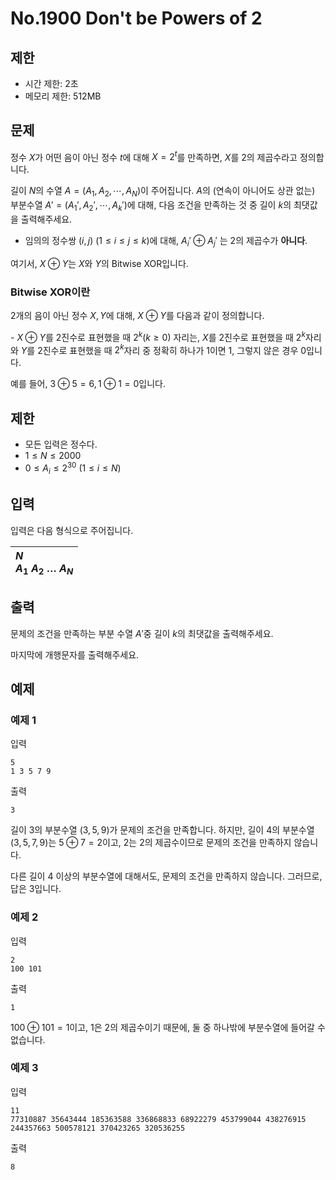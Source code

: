 # No.1900 Don't be Powers of 2

## 제한

- 시간 제한: 2초
- 메모리 제한: 512MB

## 문제

정수 $X$가 어떤 음이 아닌 정수 $t$에 대해 $X=2^t$를 만족하면, $X$를 $2$의 제곱수라고 정의합니다.

길이 $N$의 수열 $A = (A_1, A_2, \cdots, A_N)$이 주어집니다. $A$의 (연속이 아니어도 상관 없는) 부분수열 $A' = (A_1', A_2', \cdots, A_k')$에 대해, 다음 조건을 만족하는 것 중 길이 $k$의 최댓값을 출력해주세요.

- 임의의 정수쌍 $(i, j)$ $(1 \le i \le j \le k)$에 대해, $A_i' \oplus A_j'$ 는 $2$의 제곱수가 **아니다**.

여기서, $X \oplus Y$는 $X$와 $Y$의 Bitwise XOR입니다.

### Bitwise XOR이란

$2$개의 음이 아닌 정수 $X, Y$에 대해, $X \oplus Y$를 다음과 같이 정의합니다.

\- $X \oplus Y$를 $2$진수로 표현했을 때 $2^k (k \ge 0)$ 자리는, $X$를 $2$진수로 표현했을 때 $2^k$자리와 $Y$를 $2$진수로 표현했을 때 $2^k$자리 중 정확히 하나가 $1$이면 $1$, 그렇지 않은 경우 $0$입니다.

예를 들어, $3 \oplus 5 = 6, 1 \oplus 1 = 0$입니다.

## 제한

- 모든 입력은 정수다.
- $1 \le N \le 2000$
- $0 \le A_i \le 2^{30}$ $(1 \le i \le N)$

## 입력

입력은 다음 형식으로 주어집니다.

|$N$<br />$A_1$  $A_2$  $\dots$  $A_N$|
|:-|

## 출력

문제의 조건을 만족하는 부분 수열 $A'$중 길이 $k$의 최댓값을 출력해주세요.

마지막에 개행문자를 출력해주세요.

## 예제

### 예제 1

입력

```
5
1 3 5 7 9
```

출력

```
3
```

길이 $3$의 부분수열 $(3, 5, 9)$가 문제의 조건을 만족합니다. 하지만, 길이 $4$의 부분수열 $(3, 5, 7,9)$는 $5 \oplus 7 = 2$이고, $2$는 $2$의 제곱수이므로 문제의 조건을 만족하지 않습니다.

다른 길이 $4$ 이상의 부분수열에 대해서도, 문제의 조건을 만족하지 않습니다. 그러므로, 답은 $3$입니다.

### 예제 2

입력

```
2
100 101
```

출력

```
1
```

$100 \oplus 101 = 1$이고, $1$은 $2$의 제곱수이기 때문에, 둘 중 하나밖에 부분수열에 들어갈 수 없습니다.

### 예제 3

입력

```
11
77310887 35643444 185363588 336868833 68922279 453799044 438276915 244357663 500578121 370423265 320536255
```

출력

```
8
```